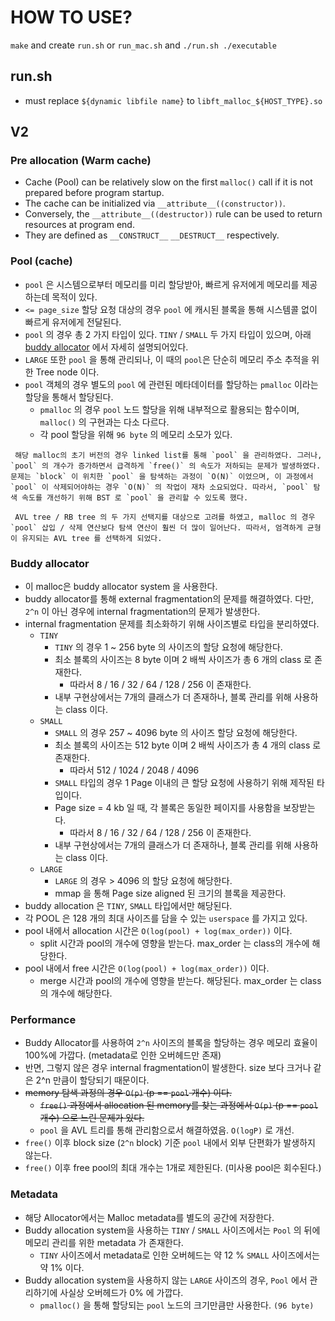 # HOW TO USE?
`make` and create `run.sh` or `run_mac.sh` and `./run.sh ./executable`
## run.sh
- must replace `${dynamic libfile name}` to `libft_malloc_${HOST_TYPE}.so`

## V2
### Pre allocation (Warm cache)
- Cache (Pool) can be relatively slow on the first `malloc()` call if it is not prepared before program startup.
- The cache can be initialized via `__attribute__((constructor))`.
- Conversely, the `__attribute__((destructor))` rule can be used to return resources at program end.
- They are defined as `__CONSTRUCT__` `__DESTRUCT__` respectively.

### Pool (cache)
- `pool` 은 시스템으로부터 메모리를 미리 할당받아, 빠르게 유저에게 메모리를 제공하는데 목적이 있다. 
- `<= page_size` 할당 요청 대상의 경우 `pool` 에 캐시된 블록을 통해 시스템콜 없이 빠르게 유저에게 전달된다.
- `pool` 의 경우 총 2 가지 타입이 있다. `TINY` / `SMALL` 두 가지 타입이 있으며, 아래 [buddy allocator](#buddy-allocator) 에서 자세히 설명되어있다.
- `LARGE` 또한 `pool` 을 통해 관리되나, 이 때의 `pool`은 단순히 메모리 주소 추적을 위한 Tree node 이다.
- `pool` 객체의 경우 별도의 `pool` 에 관련된 메타데이터를 할당하는 `pmalloc` 이라는 할당을 통해서 할당된다. 
    - `pmalloc` 의 경우 `pool` 노드 할당을 위해 내부적으로 활용되는 함수이며, `malloc()` 의 구현과는 다소 다르다.
    - 각 pool 할당을 위해 `96 byte` 의 메모리 소모가 있다. 


```
 해당 malloc의 초기 버전의 경우 linked list를 통해 `pool` 을 관리하였다. 그러나, `pool` 의 개수가 증가하면서 급격하게 `free()` 의 속도가 저하되는 문제가 발생하였다. 문제는 `block` 이 위치한 `pool` 을 탐색하는 과정이 `O(N)` 이었으며, 이 과정에서 `pool` 이 삭제되어야하는 경우 `O(N)` 의 작업이 재차 소요되었다. 따라서, `pool` 탐색 속도를 개선하기 위해 BST 로 `pool` 을 관리할 수 있도록 했다.

 AVL tree / RB tree 의 두 가지 선택지를 대상으로 고려를 하였고, malloc 의 경우 `pool` 삽입 / 삭제 연산보다 탐색 연산이 훨씬 더 많이 일어난다. 따라서, 엄격하게 균형이 유지되는 AVL tree 를 선택하게 되었다.
```

### Buddy allocator
- 이 malloc은 buddy allocator system 을 사용한다.
- buddy allocator를 통해 external fragmentation의 문제를 해결하였다. 다만, `2^n` 이 아닌 경우에 internal fragmentation의 문제가 발생한다.
- internal fragmentation 문제를 최소화하기 위해 사이즈별로 타입을 분리하였다.
    - `TINY`
        - `TINY` 의 경우 1 ~ 256 byte 의 사이즈의 할당 요청에 해당한다.
        - 최소 블록의 사이즈는 8 byte 이며 2 배씩 사이즈가 총 6 개의 class 로 존재한다.
            - 따라서  8 / 16 / 32 / 64 / 128 / 256 이 존재한다.
        - 내부 구현상에서는 7개의 클래스가 더 존재하나, 블록 관리를 위해 사용하는 class 이다.
    - `SMALL`
        - `SMALL` 의 경우 257 ~ 4096 byte 의 사이즈 할당 요청에 해당한다.
        - 최소 블록의 사이즈는 512 byte 이며  2 배씩 사이즈가 총 4 개의 class 로 존재한다.
            - 따라서 512 / 1024 / 2048 / 4096
        - `SMALL` 타입의 경우 1 Page 이내의 큰 할당 요청에 사용하기 위해 제작된 타입이다.
        - Page size = 4 kb 일 때, 각 블록은 동일한 페이지를 사용함을 보장받는다. 
            - 따라서  8 / 16 / 32 / 64 / 128 / 256 이 존재한다.
        - 내부 구현상에서는 7개의 클래스가 더 존재하나, 블록 관리를 위해 사용하는 class 이다.
    - `LARGE`
        - `LARGE` 의 경우 > 4096 의 할당 요청에 해당한다.
        - mmap 을 통해 Page size aligned 된 크기의 블록을 제공한다.
- buddy allocation 은 `TINY`, `SMALL` 타입에서만 해당된다.
- 각 POOL 은 128 개의 최대 사이즈를 담을 수 있는 `userspace` 를 가지고 있다.
- pool 내에서 allocation 시간은 `O(log(pool) + log(max_order))` 이다.
    - split 시간과 pool의 개수에 영향을 받는다. max_order 는 class의 개수에 해당한다.
- pool 내에서 free 시간은 `O(log(pool) + log(max_order))` 이다.
    - merge 시간과 pool의 개수에 영향을 받는다. 해당된다. max_order 는 class의 개수에 해당한다.

### Performance
- Buddy Allocator를 사용하여 `2^n` 사이즈의 블록을 할당하는 경우 메모리 효율이 100%에 가깝다. (metadata로 인한 오버헤드만 존재)
- 반면, 그렇지 않은 경우 internal fragmentation이 발생한다. size 보다 크거나 같은 2^n 만큼이 할당되기 때문이다.
- ~~memory 탐색 과정의 경우 `O(p)` (p == `pool` 개수) 이다.~~
    - ~~`free()` 과정에서 allocation 된 memory를 찾는 과정에서 `O(p)` (p == `pool` 개수) 으로 느린 문제가 있다.~~
    - `pool` 을 AVL 트리를 통해 관리함으로서 해결하였음. `O(logP)` 로 개선.  
- `free()` 이후 block size (`2^n` block) 기준 `pool` 내에서 외부 단편화가 발생하지 않는다.
- `free()` 이후 free pool의 최대 개수는 1개로 제한된다. (미사용 pool은 회수된다.) 


### Metadata
- 해당 Allocator에서는 Malloc metadata를 별도의 공간에 저장한다.
- Buddy allocation system을 사용하는 `TINY` / `SMALL` 사이즈에서는 `Pool` 의 뒤에 메모리 관리를 위한 metadata 가 존재한다.
    - `TINY` 사이즈에서 metadata로 인한 오버헤드는 약 12 % `SMALL` 사이즈에서는 약 1% 이다.
- Buddy allocation system을 사용하지 않는 `LARGE` 사이즈의 경우, `Pool` 에서 관리하기에 사실상 오버헤드가 0% 에 가깝다.
    - `pmalloc()` 을 통해 할당되는 `pool` 노드의 크기만큼만 사용한다. `(96 byte)`
